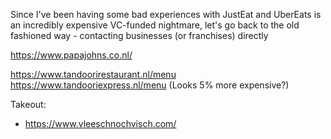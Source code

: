 Since I've been having some bad experiences with JustEat and UberEats is an incredibly expensive VC-funded nightmare, let's go back to the old fashioned way - contacting businesses (or franchises) directly

https://www.papajohns.co.nl/

https://www.tandoorirestaurant.nl/menu
https://www.tandooriexpress.nl/menu (Looks 5% more expensive?)


Takeout:
* https://www.vleeschnochvisch.com/